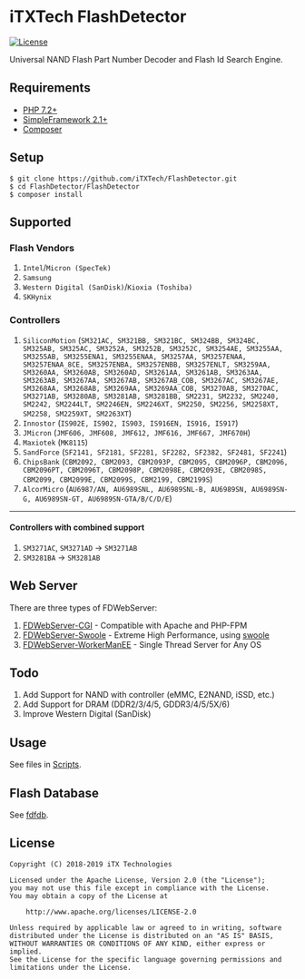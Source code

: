 # iTXTech FlashDetector

[![License](https://img.shields.io/github/license/iTXTech/FlashDetector.svg)](https://github.com/iTXTech/FlashDetector/blob/master/LICENSE)

Universal NAND Flash Part Number Decoder and Flash Id Search Engine.

## Requirements

* [PHP 7.2+](https://secure.php.net)
* [SimpleFramework 2.1+](https://github.com/iTXTech/SimpleFramework)
* [Composer](https://github.com/composer/composer)

## Setup

```shell script
$ git clone https://github.com/iTXTech/FlashDetector.git
$ cd FlashDetector/FlashDetector
$ composer install
```

## Supported

### Flash Vendors

1. `Intel`/`Micron (SpecTek)`
1. `Samsung`
1. `Western Digital (SanDisk)`/`Kioxia (Toshiba)`
1. `SKHynix`

### Controllers

1. `SiliconMotion` (`SM321AC, SM321BB, SM321BC, SM324BB, SM324BC, SM325AB, SM325AC, SM3252A, SM3252B, SM3252C, SM3254AE, SM3255AA, SM3255AB, SM3255ENA1, SM3255ENAA, SM3257AA, SM3257ENAA, SM3257ENAA_8CE, SM3257ENBA, SM3257ENBB, SM3257ENLT, SM3259AA, SM3260AA, SM3260AB, SM3260AD, SM3261AA, SM3261AB, SM3263AA, SM3263AB, SM3267AA, SM3267AB, SM3267AB_COB, SM3267AC, SM3267AE, SM3268AA, SM3268AB, SM3269AA, SM3269AA_COB, SM3270AB, SM3270AC, SM3271AB, SM3280AB, SM3281AB, SM3281BB, SM2231, SM2232, SM2240, SM2242, SM2244LT, SM2246EN, SM2246XT, SM2250, SM2256, SM2258XT, SM2258, SM2259XT, SM2263XT`)
1. `Innostor` (`IS902E, IS902, IS903, IS916EN, IS916, IS917`)
1. `JMicron` (`JMF606, JMF608, JMF612, JMF616, JMF667, JMF670H`)
1. `Maxiotek` (`MK8115`)
1. `SandForce` (`SF2141, SF2181, SF2281, SF2282, SF2382, SF2481, SF2241`)
1. `ChipsBank` (`CBM2092, CBM2093, CBM2093P, CBM2095, CBM2096P, CBM2096, CBM2096PT, CBM2096T, CBM2098P, CBM2098E, CBM2093E, CBM2098S, CBM2099, CBM2099E, CBM2099S, CBM2199, CBM2199S`)
1. `AlcorMicro` (`AU6987/AN, AU6989SNL, AU6989SNL-B, AU6989SN, AU6989SN-G, AU6989SN-GT, AU6989SN-GTA/B/C/D/E`)

-----------

#### Controllers with combined support

1. `SM3271AC`, `SM3271AD` -> `SM3271AB`
1. `SM3281BA` -> `SM3281AB`

## Web Server

There are three types of FDWebServer:

1. [FDWebServer-CGI](https://github.com/iTXTech/FlashDetector/tree/master/FDWebServer/CGI) - Compatible with Apache and PHP-FPM
1. [FDWebServer-Swoole](https://github.com/iTXTech/FlashDetector/tree/master/FDWebServer/swoole) - Extreme High Performance, using [swoole](https://github.com/swoole/swoole-src)
1. [FDWebServer-WorkerManEE](https://github.com/iTXTech/FlashDetector/tree/master/FDWebServer/WorkerManEE) - Single Thread Server for Any OS

## Todo

1. Add Support for NAND with controller (eMMC, E2NAND, iSSD, etc.)
1. Add Support for DRAM (DDR2/3/4/5, GDDR3/4/5/5X/6)
1. Improve Western Digital (SanDisk)

## Usage

See files in [Scripts](https://github.com/iTXTech/FlashDetector/tree/master/Scripts).

## Flash Database

See [fdfdb](https://github.com/iTXTech/fdfdb).

## License

    Copyright (C) 2018-2019 iTX Technologies

    Licensed under the Apache License, Version 2.0 (the "License");
    you may not use this file except in compliance with the License.
    You may obtain a copy of the License at

        http://www.apache.org/licenses/LICENSE-2.0

    Unless required by applicable law or agreed to in writing, software
    distributed under the License is distributed on an "AS IS" BASIS,
    WITHOUT WARRANTIES OR CONDITIONS OF ANY KIND, either express or implied.
    See the License for the specific language governing permissions and
    limitations under the License.
